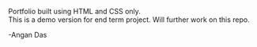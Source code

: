 Portfolio built using HTML and CSS only. <br>
This is a demo version for end term project. Will further work on this repo.<br>

-Angan Das